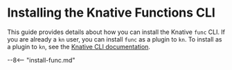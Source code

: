 # Installing the Knative Functions CLI

This guide provides details about how you can install the Knative `func` CLI.
If you are already a `kn` user, you can install `func` as a plugin to `kn`.
To install as a plugin to `kn`, see the
[Knative CLI documentation](/docs/client/kn-plugins/#list-of-knative-plugins).

--8<-- "install-func.md"
